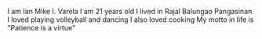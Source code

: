 I am Ian Mike I. Varela
I am 21 years old
I lived in Rajal Balungao Pangasinan 
I loved playing volleyball and dancing
I also loved cooking 
My motto in life is "Patience is a virtue"
